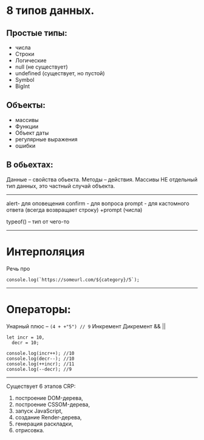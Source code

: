 8 типов данных.
===

Простые типы:
---
- числа
- Строки
- Логические 
- null (не существует)
- undefined (существует, но пустой)
- Symbol
- BigInt


Объекты:
---
- массивы
- Функции
- Объект даты
- регулярные выражения
- ошибки


В обьехтах:
---
Данные – свойства обьекта.
Методы – действия.
Массивы НЕ отдельный тип данных, это частный случай объекта.


----------
alert- для оповещения
confirm - для вопроса
prompt - для кастомного ответа (всегда возвращает строку) 
+prompt (числа)

typeof() – тип от чего-то


----------

Интерполяция
===

Речь про 
```
console.log(`https://someurl.com/${category}/5`);
```



-----
Операторы:
===

Унарный плюс – `(4 + +"5") // 9`
Инкремент
Дикремент
&&
||

```
let incr = 10,
  decr = 10;

console.log(incr++); //10
console.log(decr--); //10
console.log(++incr); //11
console.log(--decr); //9
```


------
Существует 6 этапов CRP:

1) построение DOM-дерева,
2) построение CSSOM-дерева,
3) запуск JavaScript,
4) создание Render-дерева,
5) генерация раскладки,
6) отрисовка.

